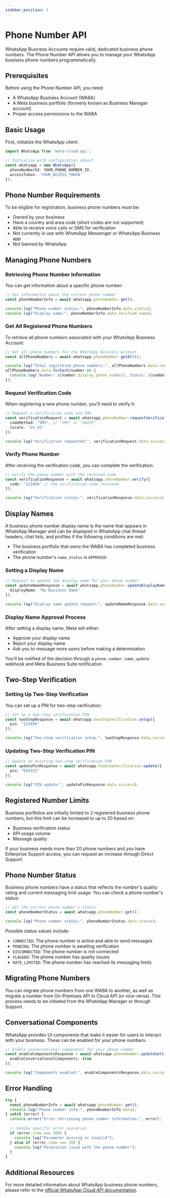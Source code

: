 ```yaml
---
sidebar_position: 3
---
```


# Phone Number API

WhatsApp Business Accounts require valid, dedicated business phone numbers. The Phone Number API allows you to manage your WhatsApp business phone numbers programmatically.

## Prerequisites

Before using the Phone Number API, you need:
- A WhatsApp Business Account (WABA)
- A Meta business portfolio (formerly known as Business Manager account)
- Proper access permissions to the WABA

## Basic Usage

First, initialize the WhatsApp client:

```typescript
import WhatsApp from 'meta-cloud-api';

// Initialize with configuration object
const whatsapp = new WhatsApp({
  phoneNumberId: YOUR_PHONE_NUMBER_ID,
  accessToken: 'YOUR_ACCESS_TOKEN'
});
```

## Phone Number Requirements

To be eligible for registration, business phone numbers must be:

- Owned by your business
- Have a country and area code (short codes are not supported)
- Able to receive voice calls or SMS for verification
- Not currently in use with WhatsApp Messenger or WhatsApp Business app
- Not banned by WhatsApp

## Managing Phone Numbers

### Retrieving Phone Number Information

You can get information about a specific phone number:

```typescript
// Get information about the current phone number
const phoneNumberInfo = await whatsapp.phoneNumber.get();

console.log("Phone number status:", phoneNumberInfo.data.status);
console.log("Display name:", phoneNumberInfo.data.verified_name);
```

### Get All Registered Phone Numbers 

To retrieve all phone numbers associated with your WhatsApp Business Account:

```typescript
// Get all phone numbers for the WhatsApp Business Account
const allPhoneNumbers = await whatsapp.phoneNumber.getAll();

console.log("Total registered phone numbers:", allPhoneNumbers.data.length);
allPhoneNumbers.data.forEach(number => {
  console.log(`Number: ${number.display_phone_number}, Status: ${number.status}`);
});
```

### Request Verification Code

When registering a new phone number, you'll need to verify it:

```typescript
// Request a verification code via SMS
const verificationRequest = await whatsapp.phoneNumber.requestVerificationCode({
  codeMethod: "SMS", // "SMS" or "VOICE"
  locale: "en_US"
});

console.log("Verification requested:", verificationRequest.data.success);
```

### Verify Phone Number

After receiving the verification code, you can complete the verification:

```typescript
// Verify the phone number with the received code
const verificationResponse = await whatsapp.phoneNumber.verify({
  code: "123456" // The verification code received
});

console.log("Verification status:", verificationResponse.data.success);
```

## Display Names

A business phone number display name is the name that appears in WhatsApp Manager and can be displayed in WhatsApp chat thread headers, chat lists, and profiles if the following conditions are met:

- The business portfolio that owns the WABA has completed business verification
- The phone number's `name_status` is `APPROVED`

### Setting a Display Name

```typescript
// Request to update the display name for your phone number
const updateNameResponse = await whatsapp.phoneNumber.updateDisplayName({
  displayName: "My Business Name"
});

console.log("Display name update request:", updateNameResponse.data.success);
```

### Display Name Approval Process

After setting a display name, Meta will either:
- Approve your display name
- Reject your display name
- Ask you to message more users before making a determination

You'll be notified of the decision through a `phone_number_name_update` webhook and Meta Business Suite notification.

## Two-Step Verification

### Setting Up Two-Step Verification

You can set up a PIN for two-step verification:

```typescript
// Set up a two-step verification PIN
const twoStepResponse = await whatsapp.twoStepVerification.setup({
  pin: "123456"
});

console.log("Two-step verification setup:", twoStepResponse.data.success);
```

### Updating Two-Step Verification PIN

```typescript
// Update an existing two-step verification PIN
const updatePinResponse = await whatsapp.twoStepVerification.update({
  pin: "654321"
});

console.log("PIN update:", updatePinResponse.data.success);
```

## Registered Number Limits

Business portfolios are initially limited to 2 registered business phone numbers, but this limit can be increased to up to 20 based on:

- Business verification status
- API usage volume
- Message quality

If your business needs more than 20 phone numbers and you have Enterprise Support access, you can request an increase through Direct Support.

## Phone Number Status

Business phone numbers have a status that reflects the number's quality rating and current messaging limit usage. You can check a phone number's status:

```typescript
// Get the current phone number's status
const phoneNumberStatus = await whatsapp.phoneNumber.get();

console.log("Phone number status:", phoneNumberStatus.data.status);
```

Possible status values include:
- `CONNECTED`: The phone number is active and able to send messages
- `PENDING`: The phone number is awaiting verification
- `DISCONNECTED`: The phone number is not connected
- `FLAGGED`: The phone number has quality issues
- `RATE_LIMITED`: The phone number has reached its messaging limits

## Migrating Phone Numbers

You can migrate phone numbers from one WABA to another, as well as migrate a number from On-Premises API to Cloud API (or vice-versa). This process needs to be initiated from the WhatsApp Manager or through Support.

## Conversational Components

WhatsApp provides UI components that make it easier for users to interact with your business. These can be enabled for your phone numbers.

```typescript
// Enable conversational components for your phone number
const enableComponentsResponse = await whatsapp.phoneNumber.updateSettings({
  enableConversationalComponents: true
});

console.log("Components enabled:", enableComponentsResponse.data.success);
```

## Error Handling

```typescript
try {
  const phoneNumberInfo = await whatsapp.phoneNumber.get();
  console.log("Phone number info:", phoneNumberInfo.data);
} catch (error) {
  console.error("Error retrieving phone number information:", error);
  
  // Handle specific error scenarios
  if (error.code === 100) {
    console.log("Parameter missing or invalid");
  } else if (error.code === 10) {
    console.log("Permission issue with the phone number");
  }
}
```

## Additional Resources

For more detailed information about WhatsApp business phone numbers, please refer to the [official WhatsApp Cloud API documentation](https://developers.facebook.com/docs/whatsapp/cloud-api/phone-numbers/). 